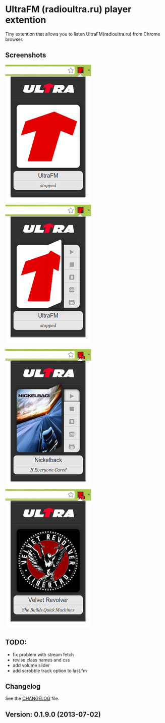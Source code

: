# UltraFM (radioultra.ru) player extention

Tiny extention that allows you to listen UltraFM(radioultra.ru) from Chrome browser.

## Screenshots
![image](/screenshots/1.png) ![image](/screenshots/2.png)

![image](/screenshots/3.png) ![image](/screenshots/4.png)
## TODO:

* fix problem with stream fetch
* revise class names and css
* add volume slider
* add scrobble track option to last.fm

## Changelog

See the [CHANGELOG](https://github.com/Sfate/UltraFM/blob/master/changelog.md) file.

## Version: 0.1.9.0 (2013-07-02)
